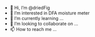 - 👋 Hi, I’m @driedFig
- 👀 I’m interested in DFA moisture meter
- 🌱 I’m currently learning ...
- 💞️ I’m looking to collaborate on ...
- 📫 How to reach me ...

<!---
driedFig/driedFig is a ✨ special ✨ repository because its `README.md` (this file) appears on your GitHub profile.
You can click the Preview link to take a look at your changes.
--->
